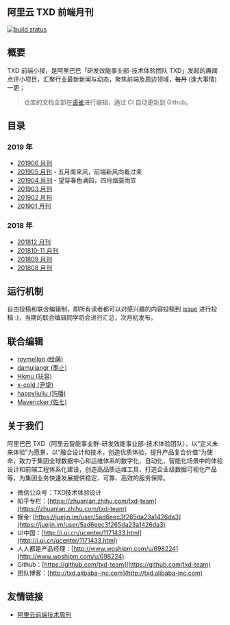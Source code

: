 阿里云 TXD 前端月刊
---

[![build status][travis-image]][travis-url]

[travis-image]: https://img.shields.io/travis/txd-team/monthly.svg?style=flat-square
[travis-url]: https://travis-ci.org/txd-team/monthly

## 概要

TXD 前端小报，是阿里巴巴「研发效能事业部-技术体验团队 TXD」发起的趣闻点评小项目，汇聚行业最新新闻与动态，聚焦前端及周边领域，<del>每月</del> (逢大事情) 一更；

> 仓库的文档全部在[语雀](https://www.yuque.com/txd-team/fe-report)进行编辑，通过 CI 自动更新到 Github。

## 目录

### 2019 年


- [201906 月刊](./report/201906.md)
- [201905 月刊](./report/201905.md) - 五月南来风，前端新风向看过来
- [201904 月刊](./report/201904.md) - 望穿春色满园，四月烟蓑雨笠
- [201903 月刊](./report/201903.md)
- [201902 月刊](./report/201902.md)
- [201901 月刊](./report/201901.md)

### 2018 年

- [201812 月刊](./report/201812.md)
- [201810-11 月刊](./report/201810-11.md)
- [201809 月刊](./report/201809.md)
- [201808 月刊](./report/201808.md)

## 运行机制

自由投稿和联合编辑制，即所有读者都可以对感兴趣的内容投稿到 [issue](https://github.com/txd-team/monthly/issues) 进行投稿 :)，当期的联合编辑同学将会进行汇总，次月初发布。

## 联合编辑

- [roymellon (绘萌)](https://github.com/roymellon)
- [damujiangr (墨止)](https://github.com/damujiangr)
- [Hkmu (扶容)](https://github.com/Hkmu)
- [x-cold (尹挚)](https://github.com/x-cold)
- [happyliuliu (玙璠)](https://github.com/happyliuliu)
- [Mavericker (佐七)](https://github.com/Mavericker-1996)

## 关于我们

阿里巴巴 TXD（阿里云智能事业群-研发效能事业部-技术体验团队），以“定义未来体验”为愿景，以“融合设计和技术，创造优质体验，提升产品复合价值”为使命，致力于集团全球数据中心和运维体系的数字化、自动化、智能化场景中的体验设计和前端工程体系化建设，创造高品质运维工具、打造企业级数据可视化产品等，为集团业务快速发展提供稳定、可靠、高效的服务保障。

- 微信公众号：TXD技术体验设计
- 知乎专栏：[https://zhuanlan.zhihu.com/txd-team](https://zhuanlan.zhihu.com/txd-team)
- 掘金: [https://juejin.im/user/5ad6eec3f265da23a1426da3](https://juejin.im/user/5ad6eec3f265da23a1426da3)
- UI中国：[http://i.ui.cn/ucenter/1171433.html](http://i.ui.cn/ucenter/1171433.html)
- 人人都是产品经理：[http://www.woshipm.com/u/698224](http://www.woshipm.com/u/698224)
- Github：[https://github.com/txd-team](https://github.com/txd-team)
- 团队博客：[http://txd.alibaba-inc.com](http://txd.alibaba-inc.com)

## 友情链接

- [阿里云前端技术周刊](https://github.com/aliyunfe/weekly)
